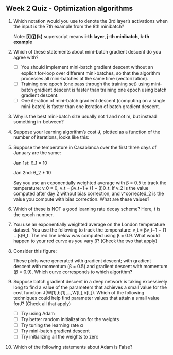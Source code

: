## Week 2 Quiz - Optimization algorithms

1. Which notation would you use to denote the 3rd layer’s activations when the input is the 7th example from the 8th minibatch?

    Note: **[i]{j}(k)** superscript means **i-th layer**, **j-th minibatch**, **k-th example**
    
2. Which of these statements about mini-batch gradient descent do you agree with?

    - [ ] You should implement mini-batch gradient descent without an explicit for-loop over different mini-batches, so that the algorithm processes all mini-batches at the same time (vectorization).
    - [ ] Training one epoch (one pass through the training set) using mini-batch gradient descent is faster than training one epoch using batch gradient descent.
    - [ ] One iteration of mini-batch gradient descent (computing on a single mini-batch) is faster than one iteration of batch gradient descent.
    
3. Why is the best mini-batch size usually not 1 and not m, but instead something in-between?

    
4. Suppose your learning algorithm’s cost ***J***, plotted as a function of the number of iterations, looks like this:

    
5. Suppose the temperature in Casablanca over the first three days of January are the same:

    Jan 1st: θ_1 = 10
    
    Jan 2nd: θ_2 * 10
    
    Say you use an exponentially weighted average with β = 0.5 to track the temperature: v_0 = 0, v_t = βv_t−1 + (1 − β)θ_t. If v_2 is the value computed after day 2 without bias correction, and v^corrected_2 is the value you compute with bias correction. What are these values?
    
6. Which of these is NOT a good learning rate decay scheme? Here, t is the epoch number.

7. You use an exponentially weighted average on the London temperature dataset. You use the following to track the temperature: v_t = βv_t−1 + (1 − β)θ_t. The red line below was computed using β = 0.9. What would happen to your red curve as you vary β? (Check the two that apply)
    
8. Consider this figure:

    These plots were generated with gradient descent; with gradient descent with momentum (β = 0.5) and gradient descent with momentum (β = 0.9). Which curve corresponds to which algorithm?

9. Suppose batch gradient descent in a deep network is taking excessively long to find a value of the parameters that achieves a small value for the cost function J(W[1],b[1],...,W[L],b[L]). Which of the following techniques could help find parameter values that attain a small value forJ? (Check all that apply)

    - [ ] Try using Adam
    - [ ] Try better random initialization for the weights
    - [ ] Try tuning the learning rate α
    - [ ] Try mini-batch gradient descent
    - [ ] Try initializing all the weights to zero

10. Which of the following statements about Adam is False? 


